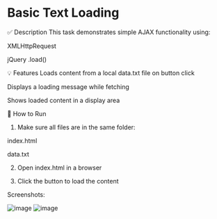 # Basic Text Loading #

✅ Description
This task demonstrates simple AJAX functionality using:

XMLHttpRequest

jQuery .load()

💡 Features
Loads content from a local data.txt file on button click

Displays a loading message while fetching

Shows loaded content in a display area

🚀 How to Run
1. Make sure all files are in the same folder:

index.html

data.txt

2. Open index.html in a browser

3. Click the button to load the content

Screenshots:

![image](https://github.com/user-attachments/assets/93b59f00-4de0-4c71-8e5c-33175a8b54fc)
![image](https://github.com/user-attachments/assets/726a654c-798d-418d-9518-89f30fc90046)


